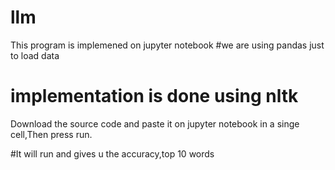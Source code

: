 # llm
This program is implemened on jupyter notebook
#we are using pandas just to load data 
# implementation is done using nltk
Download the source code and paste it on jupyter notebook in a singe cell,Then press run.

#It will run and gives u the accuracy,top 10 words

